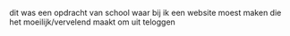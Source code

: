 dit was een opdracht van school waar bij ik een website moest maken die het moeilijk/vervelend maakt om uit teloggen
